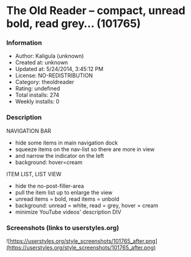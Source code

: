 # The Old Reader – compact, unread bold, read grey… (101765)

### Information
- Author: Kaligula (unknown)
- Created at: unknown
- Updated at: 5/24/2014, 3:45:12 PM
- License: NO-REDISTRIBUTION
- Category: theoldreader
- Rating: undefined
- Total installs: 274
- Weekly installs: 0


### Description
NAVIGATION BAR
 * hide some items in main navigation dock
 * squeeze items on the nav-list so there are more in view
 * and narrow the indicator on the left
 * background: hover=cream

ITEM LIST, LIST VIEW
 * hide the no-post-filler-area
 * pull the item list up to enlarge the view
 * unread items = bold, read items = unbold
 * background: unread = white, read = grey, hover = cream
 * minimize YouTube videos' description DIV


### Screenshots (links to userstyles.org)
![https://userstyles.org/style_screenshots/101765_after.png](https://userstyles.org/style_screenshots/101765_after.png)


